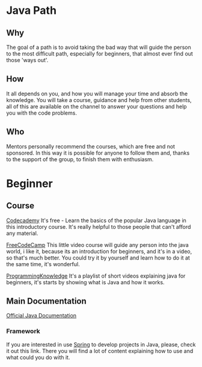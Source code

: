 # Java Path

## Why
The goal of a path is to avoid taking the bad way that will guide the person to the most difficult path,
especially for beginners, that almost ever find out those 'ways out'.

## How
It all depends on you, and how you will manage your time and absorb the knowledge. You will take a course, 
guidance and help from other students, all of this are available on the channel to answer your questions
and help you with the code problems.

## Who
Mentors personally recommend the courses, which are free and not sponsored. 
In this way it is possible for anyone to follow them and, 
thanks to the support of the group, to finish them with enthusiasm.

# Beginner

## Course
[Codecademy](https://www.codecademy.com/learn/learn-java) It's free - Learn the basics of the popular Java language in this introductory course. It's really helpful to those people that can't afford any material.

[FreeCodeCamp](https://www.youtube.com/watch?v=GoXwIVyNvX0&list=PLWKjhJtqVAbnRT_hue-3zyiuIYj0OlpyG) This little video course will guide any person into the java world, i like it, because its an introduction for beginners, and it's in a video, so that's much better. You could try it by yourself and learn how to do it at the same time, it's wonderful.

[ProgrammingKnowledge](https://www.youtube.com/watch?v=r59xYe3Vyks&list=PLS1QulWo1RIbfTjQvTdj8Y6yyq4R7g-Al) It's a playlist of short videos explaining java for beginners, it's starts by showing what is Java and how it works.

## Main Documentation
[Official Java Documentation](https://docs.oracle.com/en/java/)

### Framework
If you are interested in use [Spring](https://spring.io/) to develop projects in Java,  please, check it out this link.
There you will find a lot of content explaining how to use and what could you do with it.

